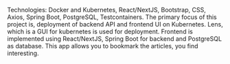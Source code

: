 


Technologies: Docker and Kubernetes, React/NextJS, Bootstrap, CSS, Axios, Spring Boot, PostgreSQL,
Testcontainers.
The primary focus of this project is, deployment of backend API and frontend UI on Kubernetes. Lens, which is a
GUI for kubernetes is used for deployment. Frontend is implemented using React/NextJS, Spring Boot for backend
and PostgreSQL as database. This app allows you to bookmark the articles, you find interesting.
